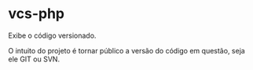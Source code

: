 # vcs-php
Exibe o código versionado.

O intuito do projeto é tornar público a versão do código em questão, seja ele GIT ou SVN.
